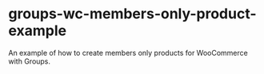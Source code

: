 # groups-wc-members-only-product-example
An example of how to create members only products for WooCommerce with Groups.
